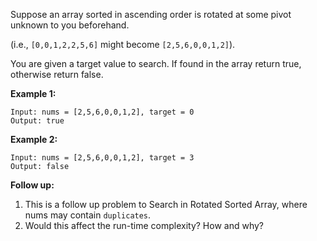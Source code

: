 Suppose an array sorted in ascending order is rotated at some pivot unknown to you beforehand.

(i.e., `[0,0,1,2,2,5,6]` might become `[2,5,6,0,0,1,2]`).

You are given a target value to search. If found in the array return true, otherwise return false.

**Example 1:**
```
Input: nums = [2,5,6,0,0,1,2], target = 0
Output: true
```
**Example 2:**
```
Input: nums = [2,5,6,0,0,1,2], target = 3
Output: false
```
**Follow up:**

1. This is a follow up problem to Search in Rotated Sorted Array, where nums may contain `duplicates`.
2. Would this affect the run-time complexity? How and why?
